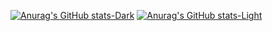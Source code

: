 
[![Anurag's GitHub stats-Dark](https://github-readme-stats.vercel.app/api?username=LauriAlanen&show_icons=true&theme=dark#gh-dark-mode-only)](https://github.com/anuraghazra/github-readme-stats#gh-dark-mode-only)
[![Anurag's GitHub stats-Light](https://github-readme-stats.vercel.app/api?username=LauriAlanen&show_icons=true&theme=default#gh-light-mode-only)](https://github.com/anuraghazra/github-readme-stats#gh-light-mode-only)


<!--
**LauriAlanen/LauriAlanen** is a ✨ _special_ ✨ repository because its `README.md` (this file) appears on your GitHub profile.

Here are some ideas to get you started:

- 🔭 I’m currently working on ...
- 🌱 I’m currently learning ...
- 👯 I’m looking to collaborate on ...
- 🤔 I’m looking for help with ...
- 💬 Ask me about ...
- 📫 How to reach me: ...
- 😄 Pronouns: ...
- ⚡ Fun fact: ...
-->
